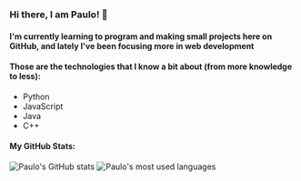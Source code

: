 ### Hi there, I am Paulo! 👋
#### I'm currently learning to program and making small projects here on GitHub, and lately I've been focusing more in web development
#### Those are the technologies that I know a bit about (from more knowledge to less): 
- Python
- JavaScript
- Java
- C++

#### My GitHub Stats:
![Paulo's GitHub stats](https://github-readme-stats.vercel.app/api?username=PauloBacelar&show_icons=true&theme=tokyonight)
![Paulo's most used languages](https://github-readme-stats.vercel.app/api/top-langs/?username=paulobacelar&theme=tokyonight)
